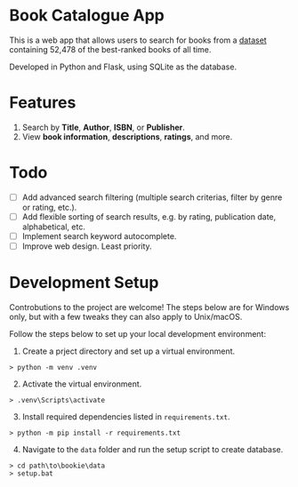 # Book Catalogue App
This is a web app that allows users to search for books from a [dataset](https://www.kaggle.com/datasets/pooriamst/best-books-ever-dataset) containing 52,478 of the best-ranked books of all time.

Developed in Python and Flask, using SQLite as the database.

# Features
1. Search by **Title**, **Author**, **ISBN**, or **Publisher**.
2. View **book information**, **descriptions**, **ratings**, and more.

# Todo
- [ ] Add advanced search filtering (multiple search criterias, filter by genre or rating, etc.).
- [ ] Add flexible sorting of search results, e.g. by rating, publication date, alphabetical, etc.
- [ ] Implement search keyword autocomplete.
- [ ] Improve web design. Least priority.

# Development Setup
Controbutions to the project are welcome! The steps below are for Windows only, but with a few tweaks they can also apply to Unix/macOS.

Follow the steps below to set up your local development environment:

1. Create a prject directory and set up a virtual environment.

```
> python -m venv .venv
```

2. Activate the virtual environment.
```
> .venv\Scripts\activate
```

3. Install required dependencies listed in `requirements.txt`.

```
> python -m pip install -r requirements.txt
```

4. Navigate to the `data` folder and run the setup script to create database.

```
> cd path\to\bookie\data
> setup.bat
```
